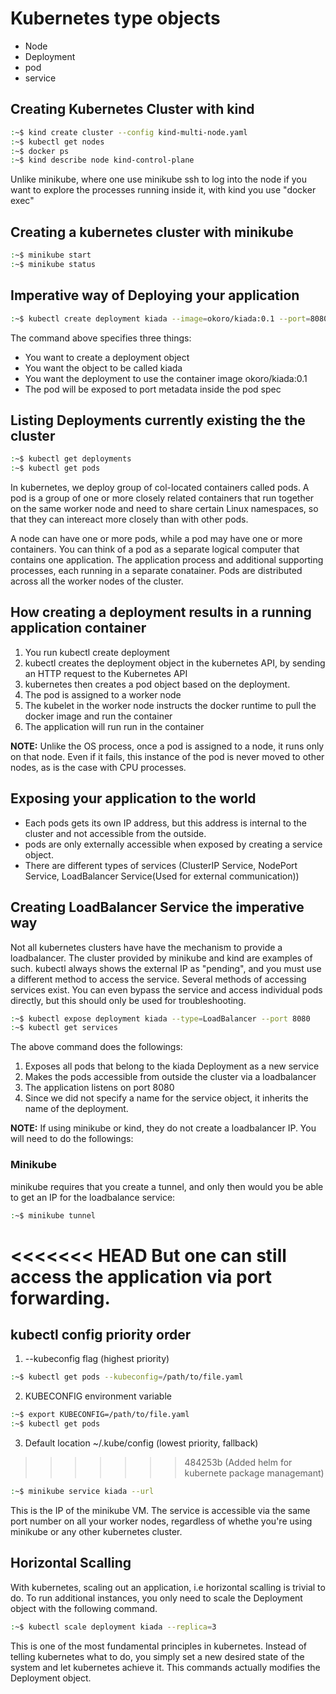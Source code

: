 # Kubernetes type objects

- Node
- Deployment
- pod
- service

## Creating Kubernetes Cluster with kind

```bash
:~$ kind create cluster --config kind-multi-node.yaml
:~$ kubectl get nodes
:~$ docker ps
:~$ kind describe node kind-control-plane
```

Unlike minikube, where one use minikube ssh to log into the node if you want to explore the processes running inside it,
with kind you use "docker exec"

## Creating a kubernetes cluster with minikube

```bash
:~$ minikube start
:~$ minikube status
```

## Imperative way of Deploying your application

```bash
:~$ kubectl create deployment kiada --image=okoro/kiada:0.1 --port=8080
```

The command above specifies three things:

- You want to create a deployment object
- You want the object to be called kiada
- You want the deployment to use the container image okoro/kiada:0.1
- The pod will be exposed to port metadata inside the pod spec

## Listing Deployments currently existing the the cluster

```bash
:~$ kubectl get deployments
:~$ kubectl get pods
```

In kubernetes, we deploy group of col-located containers called pods.
A pod is a group of one or more closely related containers that run together on the same worker node and need to share certain Linux namespaces, so that they can intereact more closely than with other pods.

A node can have one or more pods, while a pod may have one or more containers. You can think of a pod as a separate logical computer that contains one application. The application process and additional supporting processes, each running in a separate conatainer.
Pods are distributed across all the worker nodes of the cluster. 

## How creating a deployment results in a running application container

1. You run kubectl create deployment
2. kubectl creates the deployment object in the kubernetes API, by sending an HTTP request to the Kubernetes API
3. kubernetes then creates a pod object based on the deployment.
4. The pod is assigned to a worker node
5. The kubelet in the worker node instructs the docker runtime to pull the docker image and run the container
6. The application will run run in the container

**NOTE:** Unlike the OS process, once a pod is assigned to a node, it runs only on that node. Even if it fails, this instance of the pod is never moved to other nodes, as is the case with CPU processes.

## Exposing your application to the world

- Each pods gets its own IP address, but this address is internal to the cluster and not accessible from the outside.
- pods are only externally accessible when exposed by creating a service object.
- There are different types of services (ClusterIP Service, NodePort Service, LoadBalancer Service(Used for external communication))

## Creating LoadBalancer Service the imperative way

Not all kubernetes clusters have have the mechanism to provide a loadbalancer. The cluster provided by minikube and kind are examples of such. kubectl always shows the external IP as "pending", and you must use a different method to access the service.
Several methods of accessing services exist. You can even bypass the service and access individual pods directly, but this should only be used for troubleshooting.  

```bash
:~$ kubectl expose deployment kiada --type=LoadBalancer --port 8080
:~$ kubectl get services 
```

The above command does the followings:

1. Exposes all pods that belong to the kiada Deployment as a new service
2. Makes the pods accessible from outside the cluster via a loadbalancer
3. The application listens on port 8080 
4. Since we did not specify a name for the service object, it inherits the name of the deployment.

**NOTE:** 
If using minikube or kind, they do not create a loadbalancer IP. You will need to do the followings:

### Minikube

minikube requires that you create a tunnel, and only then would you be able to get an IP for the loadbalance service: 

```bash
:~$ minikube tunnel
```

<<<<<<< HEAD
But one can still access the application via port forwarding.
=======
## kubectl config priority order

1. --kubeconfig flag (highest priority)
```bash
:~$ kubectl get pods --kubeconfig=/path/to/file.yaml
```

2. KUBECONFIG environment variable
```bash
:~$ export KUBECONFIG=/path/to/file.yaml
:~$ kubectl get pods
```

3. Default location ~/.kube/config (lowest priority, fallback)
>>>>>>> 484253b (Added helm for kubernete package managemant)

```bash
:~$ minikube service kiada --url
```

This is the IP of the minikube VM. The service is accessible via the same port number on all your worker nodes, regardless of whethe you're using minikube or any other kubernetes cluster.

## Horizontal Scalling

With kubernetes, scaling out an application, i.e horizontal scalling is trivial to do. To run additional instances, you only need to scale the Deployment object with the following command. 

```bash
:~$ kubectl scale deployment kiada --replica=3
```

This is one of the most fundamental principles in kubernetes. Instead of telling kubernetes what to do, you simply set a new desired state of the system and let kubernetes achieve it. This commands actually modifies the Deployment object.

